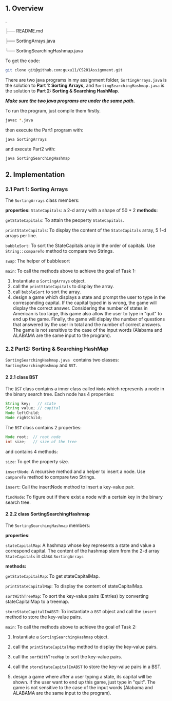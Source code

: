 ## 1. Overview

.

├── README.md

├── SortingArrays.java

└── SortingSearchingHashmap.java

To get the code:

```bash
git clone git@github.com:guxu11/CS201Assignment.git
```



There are two java programs in my assignment folder, `SortingArrays.java` is the solution to **Part 1: Sorting Arrays,** and 	`SortingSearchingHashmap.java` is the solution to **Part 2: Sorting & Searching HashMap**. 

***Make sure the two java programs are under the same path.***

To run the program, just compile them firstly.

```bash
javac *.java
```

then execute the Part1 program with:

```bash
java SortingArrays
```

and execute Part2 with:

```bash
java SortingSearchingHashmap
```

## 2. Implementation

### 2.1 Part 1: Sorting Arrays

The `SortingArrays` class members:

**properties:**
`StateCapitals`: a 2-d array with a shape of 50 * 2
**methods:**

`getStateCapitals`: To attain the peoperty `StateCapitals`.

`printStateCapitals`:  To display the content of the `StateCapitals` array, 5 1-d arrays per line.

`bubbleSort`: To sort the StateCapitals array in the order of capitals. Use `String::compareTo` method to compare two Strings.

`swap`: The helper of bubblesort

`main`:  To call the methods above to achieve the goal of Task 1:

1. Instantiate a `SortingArrays` object.
2. call the `printStateCapitals` to display the array.
3. call `bubbleSort` to sort the array.
4. design a game which displays a state and prompt the user to type in the corresponding capital. If the capital typed in is wrong, the game will display the correct answer. Considering the number of states in American is too large, this game also allow the user to type in "quit" to end up the game. Finally, the game will display the number of questions that answered by the user in total and the number of correct answers. The game is not sensitive to the case of the input words (Alabama and ALABAMA are the same input to the program).



### 2.2 Part2: Sorting & Searching HashMap

 `SortingSearchingHashmap.java `  contains two classes: `SortingSearchingHashmap` and `BST`.

#### 2.2.1 class BST 

The `BST` class contains a inner class called `Node`  which represents a node in the binary search tree. Each node has 4 properties:

```java
String key;   // state
String value; // capital
Node leftChild;
Node rightChild;
```

The `BST` class contains 2 properties:

```java
Node root;  // root node
int size;   // size of the tree
```

and contains 4 methods:

`size`: To get the property size.

`insertNode`:  A recursive method and a helper to insert a node. Use `campareTo` method to compare two Strings.

`insert`:  Call the insertNode method to insert a key-value pair.

`findNode`:  To figure out if there exist a node with a certain key in the binary search tree.



#### 2.2.2 class SortingSearchingHashmap

The `SortingSearchingHashmap`  members:

**properties**:

`stateCapitalMap`: A hashmap whose key represents a state and value a correspond capital. The content of the hashmap stem from the 2-d array `StateCapitals` in class `SortingArrays`

**methods:**

`getStateCapitalMap`: To get stateCapitalMap.

`printStateCapitalMap`: To display the content of stateCapitalMap.

`sortWithTreeMap`: To sort the key-value pairs (Entries) by converting stateCapitalMap to a treemap.

`storeStateCapitalInABST`: To instantiate a `BST` object and call the `insert` method to store the key-value pairs.

`main`:  To call the methods above to achieve the goal of Task 2:

1. Instantiate a `SortingSearchingHashmap` object.

2. call the `printStateCapitalMap` method to display the key-value pairs.
3. call the `sortWithTreeMap` to sort the key-value pairs.
4. call the `storeStateCapitalInABST` to store the key-value pairs in a BST.
5. design a game where after a user typing a state, its capital will be shown. if the user want to end up this game, just type in "quit". The game is not sensitive to the case of the input words (Alabama and ALABAMA are the same input to the program).

 



